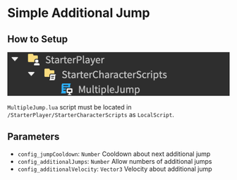 # Simple Additional Jump

## How to Setup

![](./.github/location.png)  

`MultipleJump.lua` script must be located in `/StarterPlayer/StarterCharacterScripts` as `LocalScript`.  

## Parameters
* `config_jumpCooldown`: `Number` Cooldown about next additional jump
* `config_additionalJumps`: `Number` Allow numbers of additional jumps
* `config_additionalVelocity`: `Vector3` Velocity about additional jump

